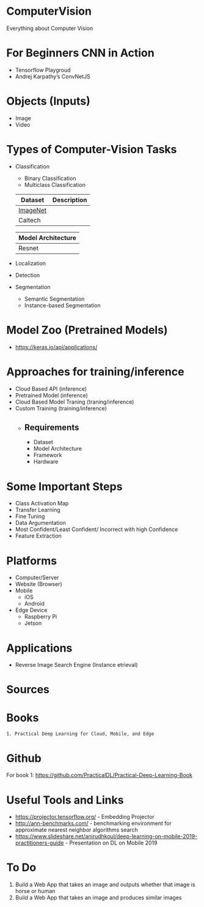 # ComputerVision
Everything about Computer Vision

# For Beginners CNN in Action
  - Tensorflow Playgroud
  - Andrej Karpathy’s ConvNetJS

# Objects (Inputs)
  - Image
  - Video
  
# Types of Computer-Vision Tasks
  - Classification
    - Binary Classification
    - Multiclass Classification
    
    | Dataset                              | Description |
    |--------------------------------------|-------------|
    | [ImageNet](http://www.image-net.org) |             |
    |             Caltech                         |             |
    
    | Model Architecture |
    |--------------------|
    | Resnet             |
    
  - Localization
  - Detection
  - Segmentation
    - Semantic Segmentation
    - Instance-based Segmentation
    
# Model Zoo (Pretrained Models)
  - https://keras.io/api/applications/
    
# Approaches for training/inference 
  - Cloud Based API (inference)
  - Pretrained Model (inference)
  - Cloud Based Model Traning (traning/inference)
  - Custom Training (training/inference)
    - ## Requirements
      - Dataset
      - Model Architecture
      - Framework
      - Hardware
      
# Some Important Steps
  - Class Activation Map
  - Transfer Learning
  - Fine Tuning
  - Data Argumentation
  - Most Confident/Least Confident/ Incorrect with high Confidence
  - Feature Extraction

# Platforms
  - Computer/Server
  - Website (Browser)
  - Mobile
    - iOS
    - Android
  - Edge Device
    - Raspberry Pi
    - Jetson
    
# Applications
- Reverse Image Search Engine (Instance etrieval)

# Sources
  # Books
    1. Practical Deep Learning for Cloud, Mobile, and Edge
  
# Github
  For book 1: https://github.com/PracticalDL/Practical-Deep-Learning-Book
  
# Useful Tools and Links
- https://projector.tensorflow.org/ - Embedding Projector
- http://ann-benchmarks.com/ - benchmarking environment for approximate nearest neighbor algorithms search
- https://www.slideshare.net/anirudhkoul/deep-learning-on-mobile-2019-practitioners-guide - Presentation on DL on Mobile 2019

# To Do
1. Build a Web App that takes an image and outputs whether that image is horse or human
2. Build a Web App that takes an image and produces similar images 
